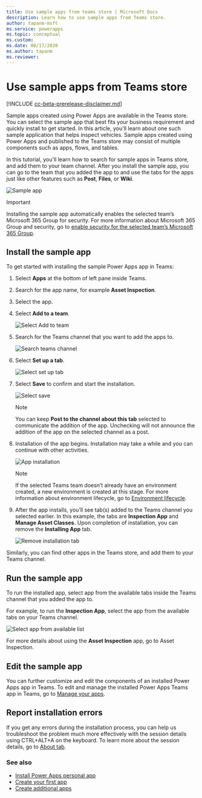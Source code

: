```yaml
---
title: Use sample apps from teams store | Microsoft Docs
description: Learn how to use sample apps from Teams store.
author: tapanm-msft
ms.service: powerapps
ms.topic: conceptual
ms.custom: 
ms.date: 08/17/2020
ms.author: tapanm
ms.reviewer: 
---
```


# Use sample apps from Teams store

[!INCLUDE [cc-beta-prerelease-disclaimer.md](../includes/cc-beta-prerelease-disclaimer.md)]

Sample apps created using Power Apps are available in the Teams store. You can select the sample app that best fits your business requirement and quickly install to get started. In this article, you'll learn about one such sample application that helps inspect vehicles. Sample apps created using Power Apps and published to the Teams store may consist of multiple components such as apps, flows, and tables.

In this tutorial, you'll learn how to search for sample apps in Teams store, and add them to your team channel. After you install the sample app, you can go to the team that you added the app to and use the tabs for the apps just like other features such as **Post**, **Files**, or **Wiki**.

![Sample app](media/sample-app.png "Sample app")

> [!IMPORTANT]
> Installing the sample app automatically enables the selected team’s Microsoft 365 Group for security. For more information about Microsoft 365 Group and security, go to [enable security for the selected team’s Microsoft 365 Group](../maker/canvas-apps/share-app.md#share-an-app-with-office-365-groups).

## Install the sample app

To get started with installing the sample Power Apps app in Teams:

1. Select **Apps** at the bottom of left pane inside Teams.

2. Search for the app name, for example **Asset Inspection**.

3. Select the app.

4. Select **Add to a team**.

    ![Select Add to team](media/sample-app-1.png "Select Add to team")

5. Search for the Teams channel that you want to add the apps to.

    ![Search teams channel](media/sample-app-2.png "Search teams channel")

6. Select **Set up a tab**.

   ![Select set up tab](media/sample-app-3.png "Select set up tab")

7. Select **Save** to confirm and start the installation.

    ![Select save](media/sample-app-4.png "Select save")

    > [!NOTE]
    > You can keep **Post to the channel about this tab** selected to
    communicate the addition of the app. Unchecking will not announce the
    addition of the app on the selected channel as a post.

8. Installation of the app begins. Installation may take a while and you can continue
    with other activities.

    ![App installation](media/sample-app-5.png "App installation")

    > [!NOTE]
    > If the selected Teams team doesn’t already have an environment created, a new environment is created at this stage. For more information about environment lifecycle, go to [Environment lifecycle](/power-platform/admin/about-teams-environment.md).

9. After the app installs, you’ll see tab(s) added to the Teams channel you selected earlier. In this example, the tabs are **Inspection App** and **Manage Asset Classes.** Upon completion of installation, you can remove the **Installing App** tab.

    ![Remove installation tab](media/sample-app-6.png "Remove installation tab")

Similarly, you can find other apps in the Teams store, and add them to your Teams channel.

## Run the sample app

To run the installed app, select app from the available tabs inside the Teams channel that you added the app to.

For example, to run the **Inspection App**, select the app from the available
tabs on your Teams channel.

![Select app from available list](media/sample-app-7.png "Select app from available list")

For more details about using the **Asset Inspection** app, go to Asset Inspection. <!-- Add link to Asset Inspection page -->

## Edit the sample app

You can further customize and edit the components of an installed Power Apps app in Teams. To edit and manage the installed Power Apps Teams app in Teams, go to [Manage your apps](manage-your-apps.md).

## Report installation errors

If you get any errors during the installation process, you can help us troubleshoot the problem much more effectively with the session details using CTRL+ALT+A on the keyboard. To learn more about the session details, go to [About tab](overview-of-the-power-apps-app.md#about-tab).

### See also

- [Install Power Apps personal app](install-personal-app.md)
- [Create your first app](create-first-app.md)
- [Create additional apps](create-additional-apps.md)
